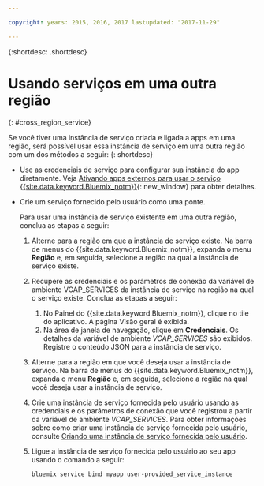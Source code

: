 ```yaml
---

copyright: years: 2015, 2016, 2017 lastupdated: "2017-11-29"

---
```


{:shortdesc: .shortdesc}

# Usando serviços em uma outra região
{: #cross_region_service}

Se você tiver uma instância de serviço criada e ligada a apps em uma região, será possível usar essa instância de serviço em uma outra região com um dos métodos a seguir:
{: shortdesc}

  * Use as credenciais de serviço para configurar sua instância do app diretamente. Veja [Ativando apps externos para usar o serviço {{site.data.keyword.Bluemix_notm}}](../manageapps/reqnsi.html#accser_external){: new_window} para obter detalhes.
  * Crie um serviço fornecido pelo usuário como uma ponte.

	Para usar uma instância de serviço existente
em uma outra região, conclua as etapas a seguir:

      1. Alterne para a região em que a instância de serviço existe. Na barra de menus do {{site.data.keyword.Bluemix_notm}}, expanda o menu **Região** e, em seguida, selecione a região na qual a instância de serviço existe.

      2. Recupere as credenciais e os parâmetros de conexão da variável de ambiente VCAP_SERVICES da instância de serviço na região na qual o serviço existe. Conclua
as etapas a seguir:

	       1. No Painel do {{site.data.keyword.Bluemix_notm}}, clique no tile do aplicativo. A página Visão geral é exibida.
	       2. Na área de janela de navegação, clique em **Credenciais**. Os detalhes da variável de ambiente *VCAP_SERVICES* são exibidos. Registre o conteúdo JSON para a
instância de serviço.

      3. Alterne para a região em que você deseja usar a instância de
serviço. Na barra de menus do {{site.data.keyword.Bluemix_notm}}, expanda o menu **Região** e, em seguida, selecione a região na qual você deseja usar a instância de serviço.

      4. Crie uma instância de serviço fornecida pelo usuário usando as credenciais
e os parâmetros de conexão que você registrou a partir da variável de ambiente
*VCAP_SERVICES*. Para obter informações sobre como criar
uma instância de serviço fornecida pelo usuário, consulte [Criando uma
instância de serviço fornecida pelo usuário](../manageapps/reqnsi.html#user_provide_services).

      5. Ligue a instância de serviço fornecida pelo usuário ao seu app
usando o comando a seguir:

	     ```
	     bluemix service bind myapp user-provided_service_instance
	     ```
